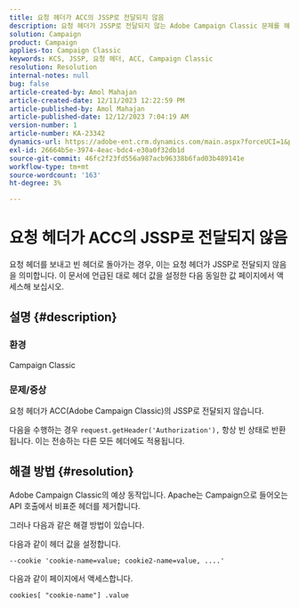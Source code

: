 ```yaml
---
title: 요청 헤더가 ACC의 JSSP로 전달되지 않음
description: 요청 헤더가 JSSP로 전달되지 않는 Adobe Campaign Classic 문제를 해결하는 방법에 대해 알아봅니다.
solution: Campaign
product: Campaign
applies-to: Campaign Classic
keywords: KCS, JSSP, 요청 헤더, ACC, Campaign Classic
resolution: Resolution
internal-notes: null
bug: false
article-created-by: Amol Mahajan
article-created-date: 12/11/2023 12:22:59 PM
article-published-by: Amol Mahajan
article-published-date: 12/12/2023 7:04:19 AM
version-number: 1
article-number: KA-23342
dynamics-url: https://adobe-ent.crm.dynamics.com/main.aspx?forceUCI=1&pagetype=entityrecord&etn=knowledgearticle&id=f538ddff-1f98-ee11-be37-6045bd006239
exl-id: 26664b5e-3974-4eac-bdc4-e30a0f32db1d
source-git-commit: 46fc2f23fd556a987acb96338b6fad03b489141e
workflow-type: tm+mt
source-wordcount: '163'
ht-degree: 3%

---
```


# 요청 헤더가 ACC의 JSSP로 전달되지 않음


요청 헤더를 보내고 빈 헤더로 돌아가는 경우, 이는 요청 헤더가 JSSP로 전달되지 않음을 의미합니다. 이 문서에 언급된 대로 헤더 값을 설정한 다음 동일한 값 페이지에서 액세스해 보십시오.

## 설명 {#description}


### 환경

Campaign Classic



### 문제/증상

요청 헤더가 ACC(Adobe Campaign Classic)의 JSSP로 전달되지 않습니다.

다음을 수행하는 경우 `request.getHeader('Authorization'),` 항상 빈 상태로 반환됩니다. 이는 전송하는 다른 모든 헤더에도 적용됩니다.


## 해결 방법 {#resolution}


Adobe Campaign Classic의 예상 동작입니다. Apache는 Campaign으로 들어오는 API 호출에서 비표준 헤더를 제거합니다.

그러나 다음과 같은 해결 방법이 있습니다.

다음과 같이 헤더 값을 설정합니다.

`--cookie 'cookie-name=value; cookie2-name=value, ....'`

다음과 같이 페이지에서 액세스합니다.

`cookies[ "cookie-name"] .value`
